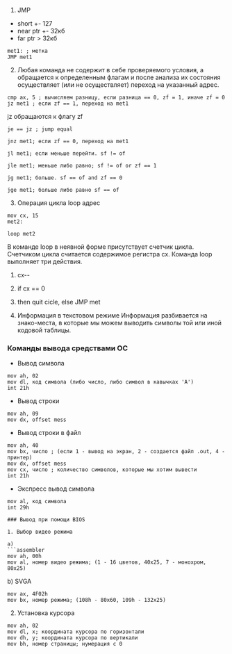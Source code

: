 
1. JMP
- short +- 127
- near ptr +- 32кб
- far ptr > 32кб

```assembler
met1: ; метка
JMP met1
```

2. Любая команда не содержит в себе проверяемого условия, а обращается к определенным флагам и после анализа их состояния осуществляет (или не осуществляет) переход на указанный адрес.

```assembler
cmp ax, 5 ; вычисляем разницу, если разница == 0, zf = 1, иначе zf = 0
jz met1 ; если zf == 1, переход на met1
```

jz обращаются к флагу zf

```assembler
je == jz ; jump equal
```

```assembler
jnz met1; если zf == 0, переход на met1
```

```assembler
jl met1; если меньше перейти. sf != of
```

```assembler
jle met1; меньше либо равно; sf != of or zf == 1
```

```assember
jg met1; больше. sf == of and zf == 0
```

```assembler
jge met1; больше либо равно sf == of
```

3. Операция цикла
loop адрес

```assembler
mov cx, 15
met2:

loop met2
```

В команде loop в неявной форме присутствует счетчик цикла. Счетчиком цикла считается содержимое регистра cx. Команда loop выполняет три действия.
1. cx--
2. if cx == 0
3. then quit cicle, else JMP met

4. Информация в текстовом режиме
Информация разбивается на знако-места, в которые мы можем выводить символы той или иной кодовой таблицы.

### Команды вывода средствами ОС
- Вывод символа
```assembler
mov ah, 02
mov dl, код символа (либо число, либо символ в кавычках 'A')
int 21h
```


- Вывод строки
```assembler
mov ah, 09
mov dx, offset mess
```

- Вывод строки в файл
```assembler
mov ah, 40
mov bx, число ; (если 1 - вывод на экран, 2 - создается файл .out, 4 - принтер)
mov dx, offset mess
mov cx, число ; количество символов, которые мы хотим вывести
int 21h
```

- Экспресс вывод символа

```assembler
mov al, код символа
int 29h

### Вывод при помощи BIOS

1. Выбор видео режима

a)
```assembler
mov ah, 00h
mov al, номер видео режима; (1 - 16 цветов, 40х25, 7 - монохром, 80х25)
```

b) SVGA
```
mov ax, 4F02h
mov bx, номер режима; (108h - 80x60, 109h - 132x25)
```

2. Установка курсора

```
mov ah, 02
mov dl, x; координата курсора по горизонтали
mov dh, y; координата курсора по вертикали
mov bh, номер страницы; нумерация с 0
```